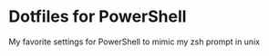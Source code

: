 Dotfiles for PowerShell
========

My favorite settings for PowerShell to mimic my zsh prompt in unix
